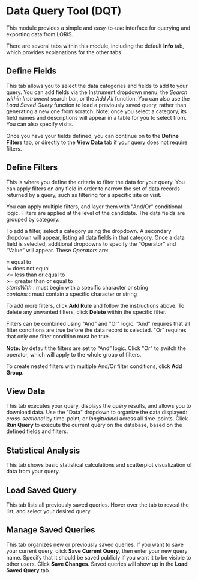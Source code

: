 # Data Query Tool (DQT)

This module provides a simple and easy-to-use interface for querying and exporting data from LORIS.

There are several tabs within this module, including the default **Info** tab, which provides explanations for the other tabs.

## Define Fields

This tab allows you to select the data categories and fields to add to your query. You can add fields via the Instrument dropdown menu, the *Search within Instrument* search bar, or the *Add All* function. You can also use the *Load Saved Query* function to load a previously saved query, rather than generating a new one from scratch. Note: once you select a category, its field names and descriptions will appear in a table for you to select from. You can also specify visits. 

Once you have your fields defined, you can continue on to the **Define Filters** tab, or directly to the **View Data** tab if your query does not require filters. 

## Define Filters

This is where you define the criteria to filter the data for your query. You can apply filters on any field in order to narrow the set of data records returned by a query, such as filtering for a specific site or visit.

You can apply multiple filters, and layer them with "And/Or" conditional logic. Filters are applied at the level of the candidate. The data fields are grouped by category.

To add a filter, select a category using the dropdown. A secondary dropdown will appear, listing all data fields in that category. Once a data field is selected, additional dropdowns to specify the “Operator” and “Value” will appear. These _Operators_ are:

   = equal to<br>
   != does not equal<br>
   <= less than or equal to<br>
   \>= greater than or equal to<br>
   _startsWith_ : must begin with a specific character or string<br>
   _contains_ : must contain a specific character or string<br>

To add more filters, click **Add Rule** and follow the instructions above. To delete any unwanted filters, click **Delete** within the specific filter.

Filters can be combined using "And" and "Or" logic. “And” requires that all filter conditions are true before the data record is selected. "Or" requires that only one filter condition must be true.

**Note:** by default the filters are set to “And” logic. Click "Or" to switch the operator, which will apply to the whole group of filters.

To create nested filters with multiple And/Or filter conditions, click **Add Group**.

## View Data

This tab executes your query, displays the query results, and allows you to download data. 
Use the "Data" dropdown to organize the data displayed: _cross-sectional_ by time-point, or _longitudinal_ across all time-points. Click **Run Query** to execute the current query on the database, based on the defined fields and filters.

## Statistical Analysis

This tab shows basic statistical calculations and scatterplot visualization of data from your query. 

## Load Saved Query

This tab lists all previously saved queries. Hover over the tab to reveal the list, and select your desired query. 

## Manage Saved Queries

This tab organizes new or previously saved queries. If you want to save your current query, click **Save Current Query**, then enter your new query name. Specify that it should be saved publicly if you want it to be visible to other users. Click **Save Changes**. Saved queries will show up in the **Load Saved Query** tab. 
